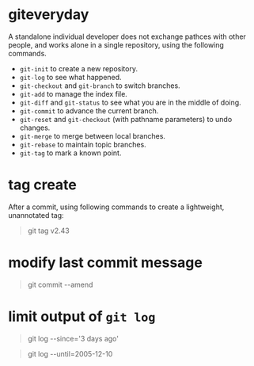 # giteveryday #

A standalone individual developer does not exchange pathces with other people, and works alone in a single repository, using the following commands.

 - `git-init` to create a new repository.
 - `git-log` to see what happened.
 - `git-checkout` and `git-branch` to switch branches.
 - `git-add` to manage the index file.
 - `git-diff` and `git-status` to see what you are in the middle of doing.
 - `git-commit` to advance the current branch.
 - `git-reset` and `git-checkout` (with pathname parameters) to undo changes.
 - `git-merge` to merge between local branches.
 - `git-rebase` to maintain topic branches.
 - `git-tag` to mark a known point.

# tag create #
After a commit, using following commands to create a lightweight, unannotated tag:

> git tag v2.43


# modify last commit message #

> git commit --amend


# limit output of `git log` #

> git log --since='3 days ago'

> git log --until=2005-12-10


